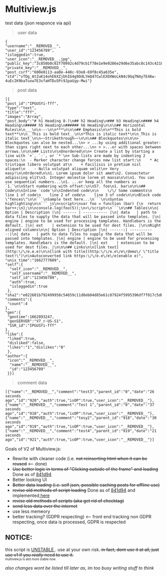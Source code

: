 # Multiview.js
test data (json responce via api)
> user data
```
{
"username":"__REMOVED__",
"user_id":"123456789",
"isloggedin":true,
"user_icon":"__REMOVED__.jpg",
"public_key":"3c850b0c02f70992c4d79cb1f78e1e9e9286e29d6e35abc8c143c4218bc25369",
"private_key":"__REMOVED__",
"post_csrf":"600e0113-aa0e-448c-93e8-69f8c45a635e",
"std":"vTDg_AtZuK14ohE6XZjbhIG4g9OdLYmQ47CwlEXOXWoLkN4c9Gq7N4y7E46w-4uEcIK9baTuxw7E3sfaHTDu5Pc9JpaUyp-Mwi"}
```
> post data
```
[{
"post_id":"IPGUSYi-fff",
"type":"text",
"title":"fff",
"images":"Array",
"post_body":"# h1 Heading 8-)\n## h2 Heading\n### h3 Heading\n#### h4 Heading\n##### h5 Heading\n###### h6 Heading\n\n\n## Horizontal Rules\n\n___\n\n---\n\n***\n\n\n## Emphasis\n\n**This is bold text**\n\n__This is bold text__\n\n*This is italic text*\n\n_This is italic text_\n\n~~Strikethrough~~\n\n\n## Blockquotes\n\n\n> Blockquotes can also be nested...\n> > ...by using additional greater-than signs right next to each other...\n> > >...or with spaces between arrows.\n\n\n## Lists\n\nUnordered\n\n+ Create a list by starting a line with `+`, `-`, or `*`\n+ Sub-lists are made by indenting 2 spaces:\n  - Marker character change forces new list start:\n    * Ac tristique libero volutpat at\n    + Facilisis in pretium nisl aliquet\n    - Nulla volutpat aliquam velit\n+ Very easy!\n\nOrdered\n\n1. Lorem ipsum dolor sit amet\n2. Consectetur adipiscing elit\n3. Integer molestie lorem at massa\n\n\n1. You can use sequential numbers...\n1. ...or keep all the numbers as `1.`\n\nStart numbering with offset:\n\n57. foo\n1. bar\n\n\n## Code\n\nInline `code`\n\nIndented code\n\n    \/\/ Some comments\n    line 1 of code\n    line 2 of code\n    line 3 of code\n\n\nBlock code \"fences\"\n\n```\nSample text here...\n```\n\nSyntax highlighting\n\n``` js\n<script>\nvar foo = function (bar) {\n  return bar++;\n};\n\nconsole.log(foo(5));\n<\/script>\n```\n\n## Tables\n\n| Option | Description |\n| ------ | ----------- |\n| data   | path to data files to supply the data that will be passed into templates. |\n| engine | engine to be used for processing templates. Handlebars is the default. |\n| ext    | extension to be used for dest files. |\n\nRight aligned columns\n\n| Option | Description |\n| ------:| -----------:|\n| data   | path to data files to supply the data that will be passed into templates. |\n| engine | engine to be used for processing templates. Handlebars is the default. |\n| ext    | extension to be used for dest files. |\n\n\n## Links\n\n[link text](http:\/\/e.e.e)\n\n[link with title](http:\/\/e.e\/e\/demo\/ \"title text!\")\n\nAutoconverted link https:\/\/e.e\/e\/e(enable e)",
"unix_time":"1662777609",
"self":{
  "self_icon":"__REMOVED__",
  "self_username":"__REMOVED__",
  "self_id":"123456789",
  "auth":true,
  "isloggedin":true
 },
"sha2":"e022601b792499958c54659c11d8eb04d85e61c87924f5995396df7f017c5d0d",
"comments":{
 "count":4
},
"gen":{
 "gentime":1662893247,
 "genSERVER":"V7_r-US-S1",
 "SSR_id":"IPGUSYi-fff"
},
"like":{
 "liked":true,
 "disliked":false,
 "likes":"1","dislikes":"0"
 },
"author":{
 "icon":"__REMOVED__",
  "name":"__REMOVED__",
  "id":"123456789"
 }}]
```
> comment data
```
[{"name":"__REMOVED__","comment":"test3","parent_id":"0","date":"26 seconds ago","id":"920","auth":true,"isOP":true,"user_icon":"__REMOVED__"},{"name":"__REMOVED__","comment":"Test 1","parent_id":"0","date":"37 seconds ago","id":"918","auth":true,"isOP":true,"user_icon":"__REMOVED__"},{"name":"__REMOVED__","comment":"tesy2","parent_id":"918","date":"30 seconds ago","id":"919","auth":true,"isOP":true,"user_icon":"__REMOVED__"},{"name":"__REMOVED__","comment":"test4","parent_id":"919","date":"21 seconds ago","id":"921","auth":true,"isOP":true,"user_icon":"__REMOVED__"}]
```

Goals of V2 of Multiview.js:
- Rewrite with cleaner code (i.e. <s>not reinserting html when it can be reused</s> <-- done)
- <s>Use better logic in terms of "Clicking outside of the frame" and loading</s>  Done as of <a href="https://git.nrrinc.net/multiview.js/commit/841d941b89015b7c2855c6c5981979f726d0824e">841d94</a>
- Better looking UI
- <s>Better data loading (i.e. self json, possible caching posts for offline use)</s>
- <s>revise old methods of script loading</s> Done as of <a href="https://git.nrrinc.net/multiview.js/commit/841d941b89015b7c2855c6c5981979f726d0824e">841d94</a> and implemented<a href="https://github.com/Nolanrulesroblox/multiview.js/blob/e475032e4495303e48af76f62d61b7b09b7bc126/version2/multiview.js#L155"> here</a>
- <s>revise old methods of scripts (aka get rid of checktag)</s>
- <s>send less data over the internet</s>
- use less memeory
- better tracking? (GDPR respecting) <-- front end tracking non GDPR respecting, once data is processed, GDPR is respected




## NOTICE:

this script is <ins> UNSTABLE </ins>.  use at your own risk.<s> in fact, dont use it at all, just use v1 if you <em> really </em> need to use it.</s><br>
<sub><sup>multiview.js is alot more stable now.</sup><sub>

<em>also changes wont be listed till later as, im too busy writing stuff to think</em>

